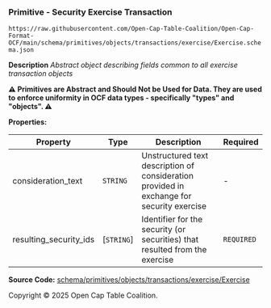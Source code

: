 ### Primitive - Security Exercise Transaction

`https://raw.githubusercontent.com/Open-Cap-Table-Coalition/Open-Cap-Format-OCF/main/schema/primitives/objects/transactions/exercise/Exercise.schema.json`

**Description** _Abstract object describing fields common to all exercise transaction objects_

**:warning: Primitives are Abstract and Should Not be Used for Data. They are used to enforce uniformity in OCF data types - specifically "types" and "objects". :warning:**

**Properties:**

| Property               | Type       | Description                                                                               | Required   |
| ---------------------- | ---------- | ----------------------------------------------------------------------------------------- | ---------- |
| consideration_text     | `STRING`   | Unstructured text description of consideration provided in exchange for security exercise | -          |
| resulting_security_ids | [`STRING`] | Identifier for the security (or securities) that resulted from the exercise               | `REQUIRED` |

**Source Code:** [schema/primitives/objects/transactions/exercise/Exercise](../../../../../../../schema/primitives/objects/transactions/exercise/Exercise.schema.json)

Copyright © 2025 Open Cap Table Coalition.

